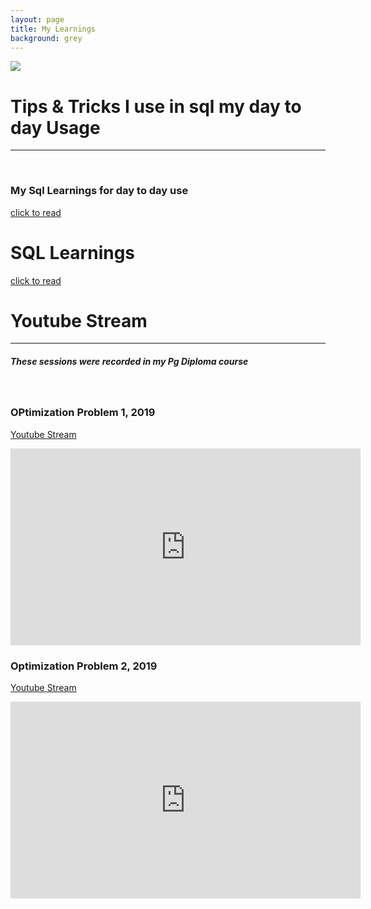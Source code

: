 ```yaml
---
layout: page
title: My Learnings
background: grey
---
```

![](/assets/img/999.jpg)

# Tips & Tricks I use in sql my day to day Usage
------------


<br>

### My Sql Learnings for day to day use

<a href = "1MgMall.md"> click to read </a>


# SQL Learnings
 
<a href = "award.md"> click to read </a>


# Youtube Stream
------------
##### These sessions were recorded in my Pg Diploma course

<br>

### OPtimization Problem 1, 2019

<a href = "https://www.youtube.com/watch?v=WnKjiQR7mK8"> Youtube Stream </a>

<iframe width="560" height="315" src="https://www.youtube.com/embed/WnKjiQR7mK8" frameborder="0" allow="accelerometer; autoplay; clipboard-write; encrypted-media; gyroscope; picture-in-picture" allowfullscreen></iframe>

<br>


### Optimization Problem 2, 2019
<a href = "https://www.youtube.com/watch?v=f_j4G-WgthE"> Youtube Stream </a>

<iframe width="560" height="315" src="https://www.youtube.com/embed/f_j4G-WgthE" frameborder="0" allow="accelerometer; autoplay; clipboard-write; encrypted-media; gyroscope; picture-in-picture" allowfullscreen></iframe>